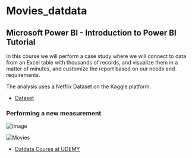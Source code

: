 # Movies_datdata
## Microsoft Power BI - Introduction to Power BI Tutorial

In this course we will perform a case study where we will connect to data from an Excel table with thousands of records, and visualize them in a matter of minutes, and customize the report based on our needs and requirements.

The analysis uses a Netflix Dataset on the Kaggle platform.

* [Dataset](https://www.kaggle.com/datasets/syedmubarak/netflix-dataset-latest-2021)

### Performing a new measurement

![image](https://user-images.githubusercontent.com/78714438/168484565-bccf8966-bc38-4cca-8ab7-1cb9e13c0b6b.png)



![Movies](https://user-images.githubusercontent.com/78714438/168483778-3ea0c027-6397-45c9-83d5-1e3c63c06dac.png)


* [Datdata Course at UDEMY ](https://www.udemy.com/course/power-bi-analisis-datos-business-intelligence/)
